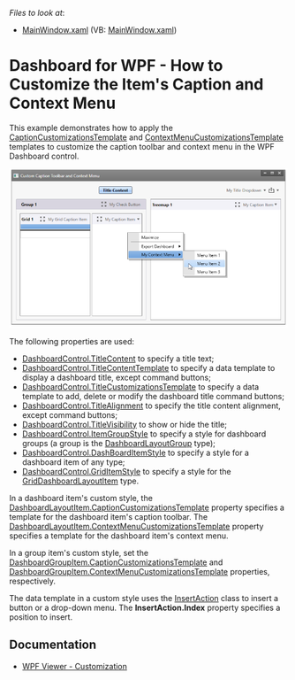 <!-- default file list -->
*Files to look at*:

* [MainWindow.xaml](./CS/WpfDashboardCustomCaptionMenu/MainWindow.xaml) (VB: [MainWindow.xaml](./VB/WpfDashboardCustomCaptionMenu/MainWindow.xaml))
<!-- default file list end -->
# Dashboard for WPF - How to Customize the Item's Caption and Context Menu

This example demonstrates how to apply the [CaptionCustomizationsTemplate](https://docs.devexpress.com/Dashboard/DevExpress.DashboardWpf.DashboardLayoutItem.CaptionCustomizationsTemplate) and [ContextMenuCustomizationsTemplate](https://docs.devexpress.com/WPF/DevExpress.Xpf.Docking.BaseLayoutItem.ContextMenuCustomizationsTemplate) templates to customize the caption toolbar and context menu in the WPF Dashboard control.

![screenshot](images/wpf-dashboard-how-to-add-custom-caption-menu.png)

The following properties are used:
- [DashboardControl.TitleContent](https://docs.devexpress.com/Dashboard/DevExpress.DashboardWpf.DashboardControl.TitleContent) to specify a title text;
- [DashboardControl.TitleContentTemplate](https://docs.devexpress.com/Dashboard/DevExpress.DashboardWpf.DashboardControl.TitleContentTemplate) to specify a data template to display a dashboard title, except command buttons;
- [DashboardControl.TitleCustomizationsTemplate](https://docs.devexpress.com/Dashboard/DevExpress.DashboardWpf.DashboardControlBase.TitleCustomizationsTemplate) to specify a data template to add, delete or modify the dashboard title command buttons;
- [DashboardControl.TitleAlignment](https://docs.devexpress.com/Dashboard/DevExpress.DashboardWpf.DashboardControl.TitleAlignment) to specify the title content alignment, except command buttons;
- [DashboardControl.TitleVisibility](https://docs.devexpress.com/Dashboard/DevExpress.DashboardWpf.DashboardControl.TitleVisibility) to show or hide the title;
- [DashboardControl.ItemGroupStyle](https://docs.devexpress.com/Dashboard/DevExpress.DashboardWpf.DashboardControlBase.ItemGroupStyle) to specify a style for dashboard groups (a group is the [DashboardLayoutGroup](https://docs.devexpress.com/Dashboard/DevExpress.DashboardWpf.DashboardLayoutGroup) type);
- [DashboardControl.DashBoardItemStyle](https://docs.devexpress.com/Dashboard/DevExpress.DashboardWpf.DashboardControlBase.DashBoardItemStyle) to specify a style for a dashboard item of any type;
- [DashboardControl.GridItemStyle](https://docs.devexpress.com/Dashboard/DevExpress.DashboardWpf.DashboardControlBase.GridItemStyle) to specify a style for the [GridDashboardLayoutItem](https://docs.devexpress.com/Dashboard/DevExpress.DashboardWpf.GridDashboardLayoutItem) type.

In a dashboard item's custom style, the [DashboardLayoutItem.CaptionCustomizationsTemplate](https://docs.devexpress.com/Dashboard/DevExpress.DashboardWpf.DashboardLayoutItem.CaptionCustomizationsTemplate) property specifies a template for the dashboard item's caption toolbar. The [DashboardLayoutItem.ContextMenuCustomizationsTemplate](https://docs.devexpress.com/Dashboard/DevExpress.DashboardWpf.DashboardLayoutItem.ContextMenuCustomizationsTemplate) property specifies a template for the dashboard item's context menu.

In a group item's custom style, set the  [DashboardGroupItem.CaptionCustomizationsTemplate](https://docs.devexpress.com/Dashboard/DevExpress.DashboardWpf.DashboardGroupItem.CaptionCustomizationsTemplate) and  [DashboardGroupItem.ContextMenuCustomizationsTemplate](https://docs.devexpress.com/Dashboard/DevExpress.DashboardWpf.DashboardGroupItem.ContextMenuCustomizationsTemplate) properties, respectively.

The data template in a custom style uses the [InsertAction](https://docs.devexpress.com/WPF/DevExpress.Xpf.Bars.InsertAction) class to insert a button or a drop-down menu. The **InsertAction.Index** property specifies a position to insert.

## Documentation

- [WPF Viewer - Customization](https://docs.devexpress.com/Dashboard/401789/wpf-viewer/customization)
